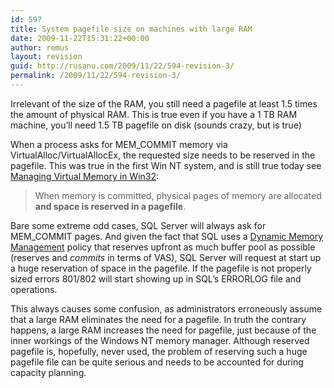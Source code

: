 ```yaml
---
id: 597
title: System pagefile size on machines with large RAM
date: 2009-11-22T15:31:22+00:00
author: remus
layout: revision
guid: http://rusanu.com/2009/11/22/594-revision-3/
permalink: /2009/11/22/594-revision-3/
---
```

Irrelevant of the size of the RAM, you still need a pagefile at least 1.5 times the amount of physical RAM. This is true even if you have a 1 TB RAM machine, you&#8217;ll need 1.5 TB pagefile on disk (sounds crazy, but is true)

When a process asks for MEM_COMMIT memory via VirtualAlloc/VirtualAllocEx, the requested size needs to be reserved in the pagefile. This was true in the first Win NT system, and is still true today see <a href=" http://msdn.microsoft.com/en-us/library/ms810627.aspx" target="_blank">Managing Virtual Memory in Win32</a>:

> When memory is committed, physical pages of memory are allocated **and space is reserved in a pagefile**. 

Bare some extreme odd cases, SQL Server will always ask for MEM_COMMIT pages. And given the fact that SQL uses a <a href="http://msdn.microsoft.com/en-us/library/ms178145.aspx" target="_blank">Dynamic Memory Management</a> policy that reserves upfront as much buffer pool as possible (reserves and _commits_ in terms of VAS), SQL Server will request at start up a huge reservation of space in the pagefile. If the pagefile is not properly sized errors 801/802 will start showing up in SQL&#8217;s ERRORLOG file and operations.

This always causes some confusion, as administrators erroneously assume that a large RAM eliminates the need for a pagefile. In truth the contrary happens, a large RAM increases the need for pagefile, just because of the inner workings of the Windows NT memory manager. Although reserved pagefile is, hopefully, never used, the problem of reserving such a huge pagefile file can be quite serious and needs to be accounted for during capacity planning.